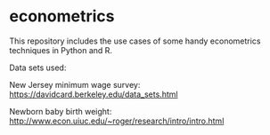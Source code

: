 # econometrics

This repository includes the use cases of some handy econometrics techniques in Python and R. 

Data sets used:

New Jersey minimum wage survey: https://davidcard.berkeley.edu/data_sets.html

Newborn baby birth weight: http://www.econ.uiuc.edu/~roger/research/intro/intro.html

